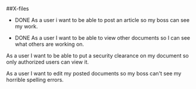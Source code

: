 ##X-files

* DONE As a user i want to be able to post an article so my boss can see my work.

* DONE As a user I want to be able to view other documents so I can see what others are working on.

As a user I want to be able to put a security clearance on my document so only authorized users can view it.

As a user I want to edit my posted documents so my boss can't see my horrible spelling errors.
